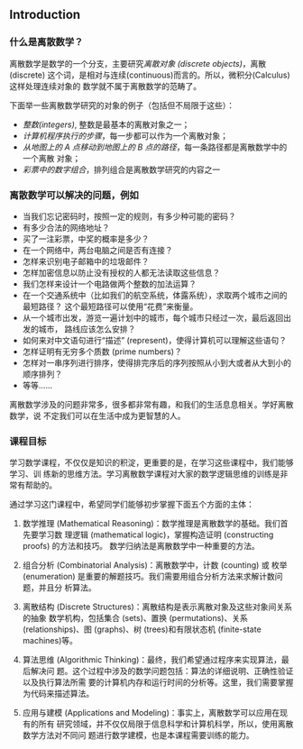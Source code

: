 ## Introduction

### 什么是离散数学？

离散数学是数学的一个分支，主要研究*离散对象 (discrete objects)*，离散(discrete)
这个词，是相对与连续(continuous)而言的。所以，微积分(Calculus)这样处理连续对象的
数学就不属于离散数学的范畴了。

下面举一些离散数学研究的对象的例子（包括但不局限于这些）：
- *整数(integers)*, 整数是最基本的离散对象之一；
- *计算机程序执行的步骤*，每一步都可以作为一个离散对象；
- *从地图上的 A 点移动到地图上的 B 点的路径*，每一条路径都是离散数学中的一个离散
  对象；
- *彩票中的数字组合*，排列组合是离散数学研究的内容之一

### 离散数学可以解决的问题，例如

- 当我们忘记密码时，按照一定的规则，有多少种可能的密码？
- 有多少合法的网络地址？
- 买了一注彩票，中奖的概率是多少？
- 在一个网络中，两台电脑之间是否有连接？
- 怎样来识别电子邮箱中的垃圾邮件？
- 怎样加密信息以防止没有授权的人都无法读取这些信息？
- 我们怎样来设计一个电路做两个整数的加法运算？
- 在一个交通系统中（比如我们的航空系统，体露系统），求取两个城市之间的最短路径？
  这个最短路径可以使用“花费”来衡量。
- 从一个城市出发，游览一遍计划中的城市，每个城市只经过一次，最后返回出发的城市，
  路线应该怎么安排？
- 如何来对中文语句进行“描述” (represent)，使得计算机可以理解这些语句？
- 怎样证明有无穷多个质数 (prime numbers)？
- 怎样对一串序列进行排序，使得排完序后的序列按照从小到大或者从大到小的顺序排列？
- 等等......

离散数学涉及的问题非常多，很多都非常有趣，和我们的生活息息相关。学好离散数学，说
不定我们可以在生活中成为更智慧的人。

### 课程目标

学习数学课程，不仅仅是知识的积淀，更重要的是，在学习这些课程中，我们能够学习、训
练新的思维方法。学习离散数学课程对大家的数学逻辑思维的训练是非常有帮助的。

通过学习这门课程中，希望同学们能够初步掌握下面五个方面的主体：

1. 数学推理 (Mathematical Reasoning)：数学推理是离散数学的基础。我们首先要学习数
   理逻辑 (mathematical logic)，掌握构造证明 (constructing proofs) 的方法和技巧。
   数学归纳法是离散数学中一种重要的方法。

2. 组合分析 (Combinatorial Analysis)：离散数学中，计数 (counting) 或 枚举
   (enumeration) 是重要的解题技巧。我们需要用组合分析方法来求解计数问题，并且分
   析算法。

3. 离散结构 (Discrete Structures)：离散结构是表示离散对象及这些对象间关系的抽象
   数学机构，包括集合 (sets)、置换 (permutations)、关系 (relationships)、图
   (graphs)、树 (trees)和有限状态机 (finite-state machines)等。

4. 算法思维 (Algorithmic Thinking)：最终，我们希望通过程序来实现算法，最后解决问
   题。这个过程中涉及的数学问题包括：算法的详细说明、正确性验证以及执行算法所需
   要的计算机内存和运行时间的分析等。这里，我们需要掌握为代码来描述算法。

5. 应用与建模 (Applications and Modeling)：事实上，离散数学可以应用在现有的所有
   研究领域，并不仅仅局限于信息科学和计算机科学，所以，使用离散数学方法对不同问
   题进行数学建模，也是本课程需要训练的能力。
